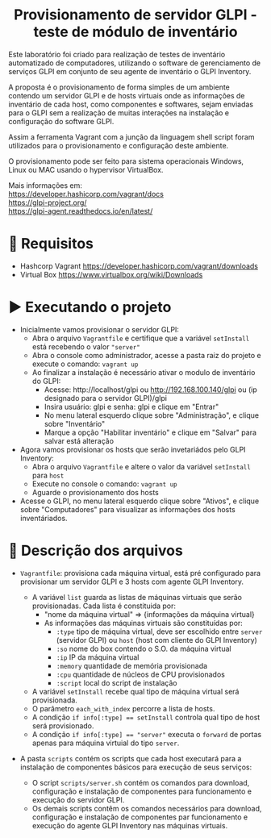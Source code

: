 ﻿<h1 align="center"> Provisionamento de servidor GLPI - teste de módulo de inventário</h1>

Este laboratório foi criado para realização de testes de inventário automatizado de computadores, utilizando o software de gerenciamento de serviços GLPI em conjunto de seu agente de inventário o GLPI Inventory.<p>
A proposta é o provisionamento de forma simples de um ambiente contendo um servidor GLPI e de hosts virtuais onde as informações de inventário de cada host, como componentes e softwares, sejam enviadas para o GLPI sem a realização de muitas interações na instalação e configuração do software GLPI.<p>
Assim a ferramenta Vagrant com a junção da linguagem shell script foram utilizados para o provisionamento e configuração deste ambiente.<p>
O provisionamento pode ser feito para sistema operacionais Windows, Linux ou MAC usando o hypervisor VirtualBox.
 
 Mais informações em:<br>
 https://developer.hashicorp.com/vagrant/docs<br>
 https://glpi-project.org/<br>
 https://glpi-agent.readthedocs.io/en/latest/<br>
 

 # :hammer: Requisitos
 - Hashcorp Vagrant
    https://developer.hashicorp.com/vagrant/downloads
 - Virtual Box
    https://www.virtualbox.org/wiki/Downloads
    
  # :arrow_forward: Executando o projeto
 - Inicialmente vamos provisionar o servidor GLPI:
    - Abra o arquivo `Vagrantfile` e certifique que a variável `setInstall` está recebendo o valor `"server"`
    - Abra o console como administrador, acesse a pasta raiz do projeto e execute o comando: `vagrant up`
    - Ao finalizar a instalação é necessário ativar o modulo de inventário do GLPI:
        - Acesse: http://localhost/glpi ou http://192.168.100.140/glpi ou (ip designado para o servidor GLPI)/glpi
        - Insira usuário: glpi e senha: glpi e clique em "Entrar"
        - No menu lateral esquerdo clique sobre "Administração", e clique sobre "Inventário"
        - Marque a opção "Habilitar inventário" e clique em "Salvar" para salvar está alteração
 - Agora vamos provisionar os hosts que serão invetariádos pelo GLPI Inventory:
    - Abra o arquivo `Vagrantfile` e altere o valor da variável `setInstall` para `host`
    - Execute no console o comando: `vagrant up`
    - Aguarde o provisionamento dos hosts
 - Acesse o GLPI, no menu lateral esquerdo clique sobre "Ativos", e clique sobre "Computadores" para visualizar as informações dos hosts inventáriados.
 
 # :wrench: Descrição dos arquivos
 - `Vagrantfile`: provisiona cada máquina virtual, está pré configurado para provisionar um servidor GLPI e 3 hosts com agente GLPI Inventory.
    - A variável `list` guarda as listas de máquinas virtuais que serão provisionadas. Cada lista é constituida por:
        - "nome da máquina virtual" => {informações da máquina virtual}
        - As informações das máquinas virtuais são constituídas por:
            - `:type` tipo de máquina virtual, deve ser escolhido entre `server` (servidor GLPI) ou `host` (host com cliente do GLPI Inventory) 
            - `:so` nome do box contendo o S.O. da máquina virtual
            - `:ip` IP da máquina virtual
            - `:memory` quantidade de memória provisionada
            - `:cpu` quantidade de núcleos de CPU provisionados
            - `:script` local do script de instalação
    - A variável `setInstall` recebe qual tipo de máquina virtual será provisionada.
    - O parâmetro `each_with_index` percorre a lista de hosts.
    - A condição `if info[:type] == setInstall` controla qual tipo de host será provisionado.
    - A condição `if info[:type] == "server"` executa o `forward` de portas apenas para máquina virtuial do tipo `server`.

 - A pasta `scripts` contém os scripts que cada host executará para a instalação de componentes básicos para execução de seus serviços:
    - O script `scripts/server.sh` contém os comandos para download, configuração e instalação de componentes para funcionamento e execução do servidor GLPI.
    - Os demais scripts contêm os comandos necessários para download, configuração e instalação de componentes par funcionamento e execução do agente GLPI Inventory nas máquinas virtuais.